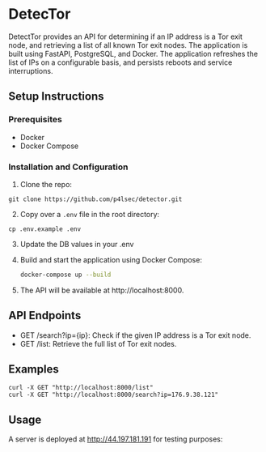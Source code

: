 # DetecTor

DetectTor provides an API for determining if an IP address is a Tor exit node, and retrieving a list of all known Tor exit nodes. The application is built using FastAPI, PostgreSQL, and Docker. The application refreshes the list of IPs on a configurable basis, and persists reboots and service interruptions. 

## Setup Instructions

### Prerequisites

- Docker
- Docker Compose

### Installation and Configuration

1. Clone the repo:

```
git clone https://github.com/p4lsec/detector.git
```

2. Copy over a `.env` file in the root directory:

```
cp .env.example .env
```

3. Update the DB values in your .env

4. Build and start the application using Docker Compose:

    ```sh
    docker-compose up --build
    ```

5.	The API will be available at http://localhost:8000.

## API Endpoints

- GET /search?ip={ip}: Check if the given IP address is a Tor exit node.
- GET /list: Retrieve the full list of Tor exit nodes.

## Examples

```
curl -X GET "http://localhost:8000/list"
curl -X GET "http://localhost:8000/search?ip=176.9.38.121"

```

## Usage

A server is deployed at http://44.197.181.191 for testing purposes: 